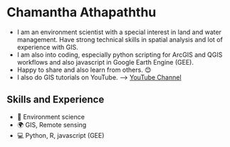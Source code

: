 #  Chamantha Athapaththu

- I am an environment scientist with a special interest in land and water management. Have strong technical skills in spatial analysis and lot of experience with GIS.
- I am also into coding, especially python scripting for ArcGIS and QGIS workflows and also javascript in Google Earth Engine (GEE).
- Happy to share and also learn from others. 😊
- I also do GIS tutorials on YouTube. --> [YouTube Channel]([https://www.youtube.com/watch?v=cwS_aaWvEfw](https://www.youtube.com/@brightec703))


## Skills and Experience
- 🌱 Environment science
- 🌍 GIS, Remote sensing
- 💻 Python, R, javascript (GEE)
